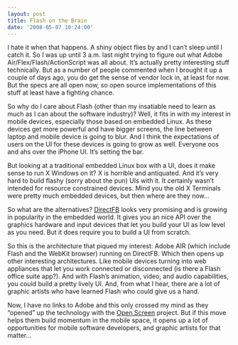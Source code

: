 ```yaml
---
layout: post
title: Flash on the Brain
date: '2008-05-07 10:24:00'
---
```



I hate it when that happens. A shiny object flies by and I can’t sleep until I catch it. So I was up until 3 a.m. last night trying to figure out what Adobe Air/Flex/Flash/ActionScript was all about. It’s actually pretty interesting stuff technically. But as a number of people commented when I brought it up a couple of days ago, you do get the sense of vendor lock in, at least for now. But the specs are all open now, so open source implementations of this stuff at least have a fighting chance.

So why do I care about Flash (other than my insatiable need to learn as much as I can about the software industry)? Well, it fits in with my interest in mobile devices, especially those based on embedded Linux. As these devices get more powerful and have bigger screens, the line between laptop and mobile device is going to blur. And I think the expectations of users on the UI for these devices is going to grow as well. Everyone oos and ahs over the iPhone UI. It’s setting the bar.

But looking at a traditional embedded Linux box with a UI, does it make sense to run X Windows on it? X is horrible and antiquated. And it’s very hard to build flashy (sorry about the pun) UIs with it. It certainly wasn’t intended for resource constrained devices. Mind you the old X Terminals were pretty much embedded devices, but then where are they now…

So what are the alternatives? [DirectFB](http://www.directfb.org/) looks very promising and is growing in popularity in the embedded world. It gives you an nice API over the graphics hardware and input devices that let you build your UI as low level as you need. But it does require you to build a UI from scratch.

So this is the architecture that piqued my interest: Adobe AIR (which include Flash and the WebKit browser) running on DirectFB. Which then opens up other interesting architectures. Like mobile devices turning into web appliances that let you work connected or disconnected (is there a Flash office suite app?). And with Flash’s animation, video, and audio capabilities, you could build a pretty lively UI. And, from what I hear, there are a lot of graphic artists who have learned Flash who could give us a hand.

Now, I have no links to Adobe and this only crossed my mind as they “opened” up the technology with the [Open Screen](http://www.adobe.com/openscreenproject/) project. But if this move helps them build momentum in the mobile space, it opens up a lot of opportunities for mobile software developers, and graphic artists for that matter…


